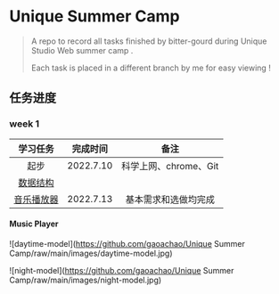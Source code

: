 #  Unique Summer Camp

> A repo to record all tasks finished by bitter-gourd during Unique Studio Web summer camp .
>
> Each task is placed in a different branch by me for easy viewing !

## 任务进度

### week 1

|                         **学习任务**                         | 完成时间  |         备注          |
| :----------------------------------------------------------: | :-------: | :-------------------: |
|                             起步                             | 2022.7.10 | 科学上网、chrome、Git |
| [数据结构](https://github.com/gaoachao/Unique-Summer-Camp/tree/1-Data-Structure) |           |                       |
| [音乐播放器](https://github.com/gaoachao/Unique-Summer-Camp/tree/2-Music-Player) | 2022.7.13 | 基本需求和选做均完成  |

#### Music Player

![daytime-model](https://github.com/gaoachao/Unique Summer Camp/raw/main/images/daytime-model.jpg)

![night-model](https://github.com/gaoachao/Unique Summer Camp/raw/main/images/night-model.jpg)
